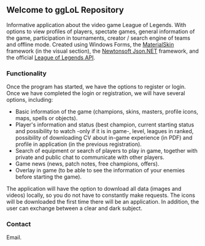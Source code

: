 ## Welcome to ggLoL Repository

Informative application about the video game League of Legends. With options to view profiles of players, spectate games, general information of the game, participation in tournaments, creator / search engine of teams and offline mode. Created using Windows Forms, the [MaterialSkin](https://github.com/IgnaceMaes/MaterialSkin) framework (in the visual section), the [Newtonsoft Json.NET](https://www.newtonsoft.com/json) framework, and the official [League of Legends API](https://developer.riotgames.com/).

### Functionality

Once the program has started, we have the options to register or login.
Once we have completed the login or registration, we will have several options, including:

- Basic information of the game (champions, skins, masters, profile icons, maps, spells or objects).
- Player's information and status (best champion, current starting status and possibility to watch -only if it is in game-, level, leagues in ranked, possibility of downloading CV about in-game experience (in PDF) and profile in application (in the previous registration).
- Search of equipment or search of players to play in game, together with private and public chat to communicate with other players.
- Game news (news, patch notes, free champions, offers).
- Overlay in game (to be able to see the information of your enemies before starting the game).

The application will have the option to download all data (images and videos) locally, so you do not have to constantly make requests. The icons will be downloaded the first time there will be an application. In addition, the user can exchange between a clear and dark subject.

### Contact

Email.
